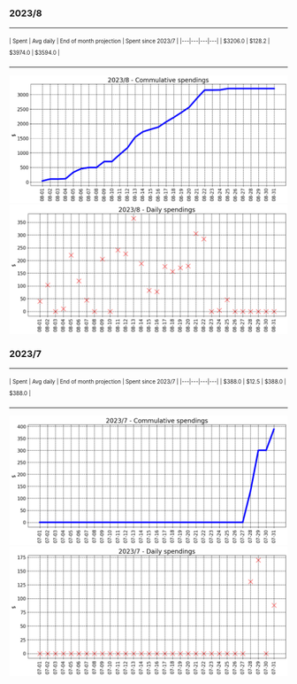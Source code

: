

### 2023/8


__________________________________
<sub><sup>
| Spent | Avg daily | End of month projection | Spent since 2023/7 |
|---|---|---|---|
| $3206.0  |  $128.2  | $3974.0  |  $3594.0  |
</sub></sup>
__________________________________
![graph_8_sum](graph_8_sum.png)
![graph_8_vals](graph_8_vals.png)


### 2023/7


__________________________________
<sub><sup>
| Spent | Avg daily | End of month projection | Spent since 2023/7 |
|---|---|---|---|
| $388.0  |  $12.5  | $388.0  |  $388.0  |
</sub></sup>
__________________________________
![graph_7_sum](graph_7_sum.png)
![graph_7_vals](graph_7_vals.png)